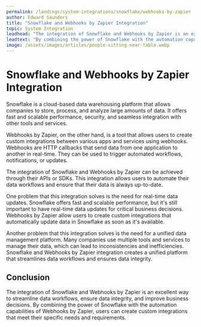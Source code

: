 ```yaml
---
permalink: /landings/system-integrations/snowflake/webhooks-by-zapier
author: Edward Saunders
title: "Snowflake and Webhooks by Zapier Integration"
topic: System Integration
leadhead: "The integration of Snowflake and Webhooks by Zapier is an excellent way to streamline data workflows, ensure data integrity, and improve business decisions"
leadtext: "By combining the power of Snowflake with the automation capabilities of Webhooks by Zapier, users can create custom integrations that meet their specific needs and requirements."
image: /assets/images/articles/people-sitting-near-table.webp
---
```

<div class="arttext">  <h1>Snowflake and Webhooks by Zapier Integration</h1>

  <p>Snowflake is a cloud-based data warehousing platform that allows companies to store, process, and analyze large amounts of data. It offers fast and scalable performance, security, and seamless integration with other tools and services.</p>

  <p>Webhooks by Zapier, on the other hand, is a tool that allows users to create custom integrations between various apps and services using webhooks. Webhooks are HTTP callbacks that send data from one application to another in real-time. They can be used to trigger automated workflows, notifications, or updates.</p>

  <p>The integration of Snowflake and Webhooks by Zapier can be achieved through their APIs or SDKs. This integration allows users to automate their data workflows and ensure that their data is always up-to-date.</p>

  <p>One problem that this integration solves is the need for real-time data updates. Snowflake offers fast and scalable performance, but it's still important to have real-time data updates for critical business decisions. Webhooks by Zapier allow users to create custom integrations that automatically update data in Snowflake as soon as it's available.</p>

  <p>Another problem that this integration solves is the need for a unified data management platform. Many companies use multiple tools and services to manage their data, which can lead to inconsistencies and inefficiencies. Snowflake and Webhooks by Zapier integration creates a unified platform that streamlines data workflows and ensures data integrity.</p>

  <h2>Conclusion</h2>

  <p>The integration of Snowflake and Webhooks by Zapier is an excellent way to streamline data workflows, ensure data integrity, and improve business decisions. By combining the power of Snowflake with the automation capabilities of Webhooks by Zapier, users can create custom integrations that meet their specific needs and requirements.</p>

</div>